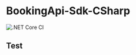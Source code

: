 # BookingApi-Sdk-CSharp

![.NET Core CI](https://github.com/Norsk-Global/BookingApi-Sdk-CSharp/workflows/.NET%20Core%20CI/badge.svg)

## Test

